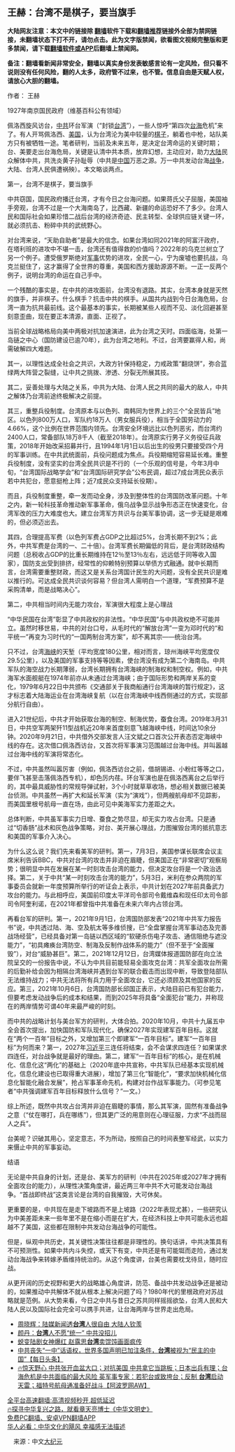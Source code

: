  <!-- 面包屑导航 --> <h2>王赫：台湾不是棋子，要当旗手</h2> <p class="notice"><b>大陆网友注意：本文中的链接除 <a href="https://github.com/bannedbook/fanqiang" >翻墙</a>软件下载和<a href="https://github.com/killgcd/justmysocks/blob/master/README.md">翻墙推荐</a>链接外全部为禁网链接，未翻墙状态下打不开，请勿点击。此为文字版禁闻，欲看图文视频完整版和更多禁闻，请下载<a href="https://github.com/bannedbook/fanqiang">翻墙软件或APP</a>后翻墙上禁闻网。</p><p>备注：翻墙看新闻非常安全，翻墙以真实身份发表敏感言论有一定风险，但只看不说则没有任何风险，翻的人太多，政府管不过来，也不管。信息自由是天赋人权，请放心大胆的翻墙。</b></p>  <div class="entry"> <p>作者： 王赫</p> <p id="conimg">1927年南京国民政府（维基百科公有领域）</p> <p>佩洛西旋风访台，<a href="https://www.bannedbook.org/bnews/tag/%e4%b8%ad%e5%85%b1/" class="st_tag internal_tag" rel="tag" title="标签 中共 下的日志">中共</a>环台军演（“封锁<a href="https://www.bannedbook.org/bnews/tag/%e5%8f%b0%e6%b9%be/" class="st_tag internal_tag" rel="tag" title="标签 台湾 下的日志">台湾</a>”），一些人惊呼“第四次<a href="https://www.bannedbook.org/bnews/tag/%E5%8F%B0%E6%B5%B7/" class="st_tag internal_tag" rel="tag" title="标签 台海 下的日志">台海</a>危机”来了。有人开骂佩洛西、<a href="https://www.bannedbook.org/bnews/tag/%e7%be%8e%e5%9b%bd/" class="st_tag internal_tag" rel="tag" title="标签 美国 下的日志">美国</a>，认为台湾沦为美中较量的<a href="https://www.bannedbook.org/bnews/tag/%E6%A3%8B%E5%AD%90/" class="st_tag internal_tag" rel="tag" title="标签 棋子 下的日志">棋子</a>，躺着也中枪，站队美方只有被牺牲一途。笔者研判，当前及未来五年，是决定台湾命运的关键时期；台、美要走出台海危局，关键是认清中共本质，放弃幻想，主动应对，助力<span class='wp_keywordlink_affiliate'><a href="https://www.bannedbook.org/" title="大陆" target="_blank">大陆</a></span>民众解体中共，共洗炎黄子孙耻辱（中共是<span class='wp_keywordlink_affiliate'><a href="https://www.bannedbook.org/" title="中国" target="_blank">中国</a></span>万恶之源。万一中共发动台海<a href="https://www.bannedbook.org/bnews/tag/%E6%88%98%E4%BA%89/" class="st_tag internal_tag" rel="tag" title="标签 战争 下的日志">战争</a>，大陆、台湾人民俱遭祸殃）。本文略谈两点。</p> <p>第一，台湾不是棋子，要当旗手</p> <p>中共窃国，国民政府播迁台湾，才有今日之台海问题。如果蒋氏父子屈服，美国袖手旁观，台湾不过是一个大海南岛了，比西藏、新疆的命运恐好不了多少。台湾人民和国际社会如果珍惜二战后台湾的经济奇迹、民主转型、全球供应链关键一环，就必须抗击、粉碎中共的武统野心。</p> <p>对台湾来说，“天助自助者”是最大的信念。如果台湾如同2021年的阿富汗政府，在塔利班的进攻中不堪一击，台湾还有值得救的价值吗？2022年的乌克兰树立了另一个例子。遭受俄罗斯绝对<a href="https://www.bannedbook.org/bnews/tag/%E5%86%9B%E4%BA%8B/" class="st_tag internal_tag" rel="tag" title="标签 军事 下的日志">军事</a>优势的进攻，全民一心，宁为废墟也要抗战，乌克兰挺住了，这才赢得了全世界的尊重，美国和西方援助源源不断。一正一反两个例子，说明台湾的命运在自己手中。</p> <p>一个残酷的事实是，在中共的进攻面前，台湾没有退路。其实，台湾本身就是天然的旗手，并非棋子。什么棋手？抗击中共的棋手。从国共内战到今日台海危局，台湾一直为抗共最前线。这个最基本的事实，长期被某些人视而不见、淡化回避甚至刻意歪曲，现在要正本清源，直面、正视了。</p>  <p>当前全球战略格局向美中两极对抗加速演进，此为台湾之天时。四面临海，处第一岛链之中心（国防建设已逾70年），此为台湾之地利。不过，台湾要赢得人和，尚需破解四大难题。</p> <p>其一，以理性达成全社会之共识，大政方针保持稳定，力戒政策“翻烧饼”，弥合蓝绿两大阵营之裂缝，让中共之挑拨、渗透、分裂无所展其技。</p> <p>其二，妥善处理与大陆之关系，中共为大陆、台湾人民之共同的最大的敌人，中共之解体乃台湾前途终极解决之前提。</p> <p>其三，重整兵役制度。台湾原本与以色列、南韩同为世界上的三个“全民皆兵”地区。以色列800万人口，军队约18万人（男女服兵役），相当于全国劳动力的4.66%，这个比例在世界范围内领先。台湾安全环境远比以色列恶劣，而台湾约2400人口，常备部队18万8千人（截至2018年）。台湾原实行男子义务役征兵政策，2018年开始改采招募并行，且1994年1月1日以后出生的役男只要接受四个月的军事训练。在中共武统面前，兵役问题成为焦点。兵役期缩短容易延长难。重整兵役制度，没有坚实的台湾全民共识是不行的（一个乐观的信号是，今年3月中旬，“台湾国际战略学会”和“台湾国际研究学会”公布民调，超过7成台湾民众表示若中共犯台，愿意挺枪上阵；近7成民众支持延长役期）。</p> <p>而且，兵役制度重整，牵一发而动全身，涉及到整体性的台湾国防改革问题。十年之内，新一轮科技革命推动新军事革命，俄乌战争显示战争形态正在快速变化，台湾军改的压力大难度也大。建立台湾军方共识与台美军事协调，这一步无疑是艰难的，但必须迈出去。</p> <p>其四，合理提高军费（以色列军费占GDP之比超过5%，台湾长期不到2%；此外，中共军费是台湾的一、二十倍）。台湾军费长期偏低的背后，是台湾财政结构问题（总税收占GDP的比重长期维持在12％至13％左右，远远低于同等收入国家），国防支出受到排挤，经常性的仰赖特别预算以举债方式融通。就中长期而言，台湾需要重整财政，而这又是关系台湾国计民生的大问题，没有全民共识是难以推行的。可达成全民共识谈何容易？但台湾人需明白一个道理，“军费预算不是采购清单，而是战略决心”。</p> <p>第二，中共相当时间内无能力攻台，军演很大程度上是心理战</p>  <p>“中华民国在台湾”彰显了中共政权的非法性。“中华民国”与中共政权绝不可能并立。虽然时移世易，中共的对台口号，从毛时代的“解放台湾”一变为邓时代的“和平统一”再变为习时代的“一国两制台湾方案”，却不离其宗——统治台湾。</p> <p>只不过，台湾<a href="https://www.bannedbook.org/bnews/tag/%E6%B5%B7%E5%B3%A1/" class="st_tag internal_tag" rel="tag" title="标签 海峡 下的日志">海峡</a>的天堑（平均宽度180公里，相对而言，琼州海峡平均宽度仅29.5公里），以及美国的军事支持等等因素，使台湾没有成为第二个海南岛。中共军队的海空战力长期薄弱，台湾长期拥有台湾海峡的制海权和制空权。例如，中共海军水面舰艇在1974年前亦从未通过台湾海峡；由于国际形势和两岸关系的变化，1979年6月22日中共颁布《交通部关于我商船通行台湾海峡的暂行规定》，这才标志着大陆海运业在台湾海峡复航（以在台湾海峡中线西侧通过的方式，实现部分航行自由）。</p> <p>进入21世纪后，中共才开始获取台海的制空、制海优势，蚕食台湾。2019年3月31日，中共空军两架歼11型战机近20年来首度刻意飞越海峡中线，时间达10余分钟。2020年9月21日，中共借外交部发言人汪文斌之口首次公开表态否定海峡中线的存在。这次借口佩洛西访台，又首次将军事演习范围越过台海中线。并叫嚣越过台海中线的军演将常态化。</p> <p>不过，中共虽然叫嚣厉害（例如，佩洛西访台之前，借胡锡进、小粉红等等之口，要伴飞甚至击落佩洛西专机），却色厉内荏。环台军演也是在佩洛西离台之后举行的，其中最具威胁性的常规导弹试射，3个小时就草草收场，想必相关数据已被美台侦测。中共虽然一再扩大和延长军演（实为“演戏”），但两艘航母却不见踪影，而美国里根号航母一直在场，由此可见中美海军实力差距之大。</p> <p>总体判断，中共虽军事实力日增、蚕食之势尽显，却无实力攻占台湾。只是通过“切香肠”战术和灰色战争策略，对台、美开展心理战，力图摧毁台湾的抵抗意志和美国的军事介入决心。</p> <p>为什么这么说？我们先来看美军的研判。第一，7月3日，美国参谋长联席会议主席米利告诉BBC，中共对台湾的攻击并非迫在眉睫，但美国正在“非常密切”观察局势；很明显中共在发展在某一时刻攻击台湾的能力，但决定攻台将是一个政治选择。第二，关于中共“某一时刻攻击台湾的能力”，5月3日，米利在参众两院的军事委员会就新一年度预算所举行的听证会上表示，中共计划在2027年前具备武力攻台的能力。与此相呼应，美国前印度太平洋司令部司令戴维森和现任印太司令部司令阿奎利诺，在2021年都曾指中共准备在未来六年内占领台湾。</p> <p>再看台军的研判。第一，2021年9月1日，台湾国防部发表“2021年中共军力报告书”说，中共透过陆、海、空及航太等多维侦搜，已“全盘掌握台湾军事动态及完善战场经营”，已经具备对第一岛链以西区域的“软硬杀伤电子攻击、通信阻绝与遮没能力”，“初具瘫痪台湾防空、制海及反制作战体系的能力”（但不至于“全面摧毁”），对台“威胁甚巨”。第二，2021年12月12日，台湾媒体报道国防部在向立法院呈交的一份报告中说，不认为中共目前能轻易全面攻克台湾：共军全面攻台所需的后勤补给会因为相隔台湾海峡并遇到台军的联合截击而出现中断，导致登陆部队无法维持战力；中共无法将所有兵力用于全面攻台，它还必须顾及其他国家的反应。第三，2021年10月6日，台湾国防部长邱国正表示，大陆目前已有犯台能力，但要考虑发动战争后的成本和结果，而到2025年将具备“全面犯台”能力，并称现在的两岸情势可谓40年来最严峻的时刻。</p>  <p>而中共的战略计划与美台军方的研判，大体合拍。2020年10月，中共十九届五中全会首次提出，加快国防和军队现代化，确保2027年实现建军百年目标。这就在“两个一百年”目标之外，又增加第三个即建军“一百年目标”。建军“一百年目标”为何而来？第一，2027年<a href="https://www.bannedbook.org/bnews/tag/%e4%b9%a0%e8%bf%91%e5%b9%b3/" class="st_tag internal_tag" rel="tag" title="标签 习近平 下的日志">习近平</a>三连任将结束，会不会谋求四连任？如果谋求四连任，对台战争就是最好的理由。第二，建军“一百年目标”的核心，是在机械化、信息化这“两化”的基础上（2020年底中共宣称，中共军队已经基本实现机械化，信息化建设也已取得重大进展），增加了第三化“智能化”，“要求加快机械化信息化智能化融合发展”，抢占军事革命先机，构建对台作战军事能力。（可参见笔者“中共强调建军百年目标释放什么信号？”一文。）</p> <p>综上所述，既然中共攻占台湾并非迫在眉睫的事情，那么其军演，固然有准备战争之意（“仗在哪打，兵在哪练”），但其更广泛的用意则在心理征服，力求“不战而屈人之兵”。</p> <p>台美呢？识破其用心，坚定意志，不为所动，按照自己的时间表整军经武，以实力来慑止中共的军事妄动。</p> <p>结语</p> <p>无论是中共自身的计划，还是台、美军方的研判（中共在2025年或2027年才拥有全面攻台的能力），从理性决策角度讲，最近两三年中共不大可能发动台海战争。“首战即终战”这类言论是台湾的自我摧毁，大可休矣。</p> <p>更重要的是，中共现在是走下坡路而不是上坡路（2022年表现尤甚），一些研究认为中美差距未来一些年里不是在缩小而是在扩大，在经济科技上中共可能永远也超越不了美国，这些都在限制中共发动台海战争的可能性。</p> <p>但是，纵观中共历史，其关键性决策往往都是非理性的。换句话讲，中共决策具有不可预测性。如果中共内斗失控，或天下有变，中共还是有可能铤而走险，通过发动台海战争来转嫁矛盾维持统治的。从这个角度讲，台美也需要枕戈待旦，随时应战。</p>  <p>从更开阔的历史视野和更大的战略雄心角度讲，防范、备战中共发动战争还是被动的，如果推动中共解体不就从根本上解决问题了吗？1980年代的里根政府对苏战略就是范例。从大势来看，今日之中共与昔日之苏共同样摇摇欲坠，台湾人民和大陆人民以及国际社会完全可以携手共进，让台海两岸与世界走出危局。</p> <div id="taboola-mid-1"></div>  <ul class='op-related-articles' title='相关阅读'> <li><a href='https://www.bannedbook.org/bnews/comments/20220810/1769538.html' target='_blank'>周晓辉：陆媒新闻透<b>台湾</b>人很自由 大陆人钦羡</a></li> <li><a href='https://www.bannedbook.org/bnews/comments/20220810/1769537.html' target='_blank'>颜丹：<b>台湾</b>人不愿“统一” 中共没招儿</a></li> <li><a href='https://www.bannedbook.org/bnews/yule/20220810/1769522.html' target='_blank'>蜕变陆剧女神爆红 赵露思<b>台湾</b>卖馄饨画面疯传</a></li> <li><a href='https://www.bannedbook.org/bnews/bannedvideo/20220810/1769516.html' target='_blank'>中共丧失“一中”话语权，世界多国声明已加注条件，<b>台湾</b>被视为“民主的中国”【每日头条】</a></li> <li><a href='https://www.bannedbook.org/bnews/bannedvideo/20220810/1769509.html' target='_blank'>🔥惊天野心 中共张开血盆大口；对抗美国 中共拿它当跳板；日本出兵有理；台海危机是中共面临的最大风险 英军事专家：若犯台或致垮台；反制 <b>台湾</b>启动天雷；福特号航母通准备好战斗【阿波罗网AW】</a></li> </ul> <p class="texttj"> <a href="https://github.com/bannedbook/fanqiang/wiki/V2ray%E6%9C%BA%E5%9C%BA" target="_blank">全平台高速翻墙:高清视频秒开,超低延迟</a><br/> <a href="https://www.bannedbook.org/bnews/comments/20220808/1768773.html" target="_blank">🔥探寻中华复兴之路，就看章天亮博士《中华文明史》</a><br/> <a href="https://github.com/bannedbook/fanqiang/wiki/%E7%A6%81%E9%97%BB%E7%BD%91%E5%AE%89%E5%8D%93%E7%BF%BB%E5%A2%99%E6%96%B0%E9%97%BBAPP" target="_blank">免费PC翻墙、安卓VPN翻墙APP</a><br/> <a href="https://www.bannedbook.org/bnews/comments/20220220/1694796.html" target="_blank">华人必看：中华文化的飓风 幸福感无法描述</a> </p><p class="src-info">　来源：中文<span class='wp_keywordlink_affiliate'><a href="http://www.epochtimes.com/" title="大纪元" target="_blank">大纪元</a></span> </p><a name='sharetosocial'></a>  <div style="margin-bottom:5px;padding-bottom:5px;clear:both"> <div id="archive-pix-1" class="banner-ads"> <!-- AuctionX Display platform tag START --> <div id="27602x728x90x621x_ADSLOT1" clicktrack="%%CLICK_URL_ESC%%"></div>  <!-- AuctionX Display platform tag END --> </div> <div id="archive-pix-2" class="banner-ads"> <!-- AuctionX Display platform tag START --> <div id="27556x300x250x621x_ADSLOT1" clicktrack="%%CLICK_URL_ESC%%" style="margin:0 auto;text-align:center"></div>  <!-- AuctionX Display platform tag END --> </div> </div>  <div id="archive-pix-1" class="banner-ads"> <!-- AuctionX Display platform tag START --> <div id="27603x728x90x621x_ADSLOT1" clicktrack="%%CLICK_URL_ESC%%"></div>  <!-- AuctionX Display platform tag END --> </div> </div><!--END ENTRY--> 